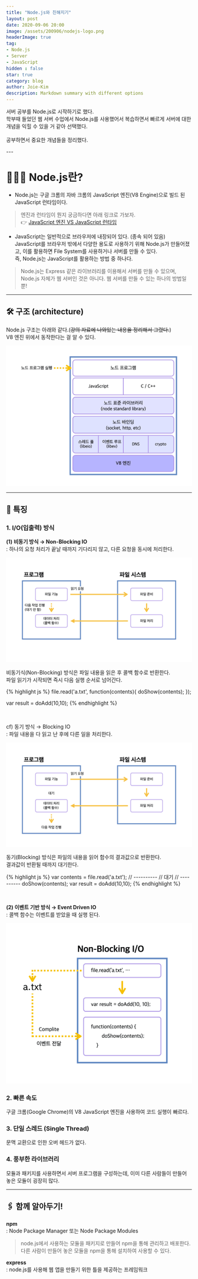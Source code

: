 ```yaml
---
title: "Node.js와 친해지기"
layout: post
date: 2020-09-06 20:00
image: /assets/200906/nodejs-logo.png
headerImage: true
tag:
- Node.js
- Server
- JavaScript
hidden : false
star: true
category: blog
author: Joie-Kim
description: Markdown summary with different options
---
```

<p>
서버 공부를 Node.js로 시작하기로 했다.<br>
학부때 들었던 웹 서버 수업에서 Node.js를 사용했어서 복습하면서 빠르게 서버에 대한 개념을 익힐 수 있을 거 같아 선택했다. <br>
<br>
공부하면서 중요한 개념들을 정리했다.<br>
</p>
---

# 🤷🏻‍♀️ Node.js란?

- Node.js는 구글 크롬의 자바 크롬의 JavaScript 엔진(V8 Engine)으로 빌드 된 JavaScript 런타임이다.

> 엔진과 런타임이 뭔지 궁금하다면 아래 링크로 가보자.<br>
👉 [JavaScript 엔진 VS JavaScript 런타임](https://joie-kim.github.io/JavaScript-engine-runtime/)

- JavaScript는 일반적으로 브라우저에 내장되어 있다. (종속 되어 있음)<br>
  JavaScript를 브라우저 밖에서 다양한 용도로 사용하기 위해 Node.js가 만들어졌고, 이를 활용하면 File System를 사용하거나 서버를 만들 수 있다.<br>즉, Node.js는 JavaScript를 활용하는 방법 중 하나다.

> Node.js는 Express 같은 라이브러리를 이용해서 서버를 만들 수 있으며, Node.js 자체가 웹 서버인 것은 아니다. 웹 서버를 만들 수 있는 하나의 방법일 뿐!

---

## 🛠 구조 (architecture)

Node.js 구조는 아래와 같다.(~~강의 자료에 나와있는 내용을 정리해서 그렸다.~~)<br>
V8 엔진 위에서 동작한다는 걸 알 수 있다.

![AppPage](/assets/200906/architecture.jpeg)

---

## 🔫 특징
### 1. I/O(입출력) 방식

**(1) 비동기 방식 → Non-Blocking IO**<br>: 하나의 요청 처리가 끝날 때까지 기다리지 않고, 다른 요청을 동시에 처리한다.

![AppPage](/assets/200906/non-blocking.jpeg)

비동기식(Non-Blocking) 방식은 파일 내용을 읽은 후 콜백 함수로 반환한다.<br>파일 읽기가 시작되면 즉시 다음 실행 순서로 넘어간다.
  
{% highlight js %}
file.read('a.txt', function(contents){
    doShow(contents);
});

var result = doAdd(10,10); 
{% endhighlight %}

<br>

cf) 동기 방식 → Blocking IO<br>: 파일 내용을 다 읽고 난 후에 다른 일을 처리한다.

![AppPage](/assets/200906/blocking.jpeg)

동기(Blocking) 방식은 파일의 내용을 읽어 함수의 결과값으로 반환한다.<br>결과값이 반환될 때까지 대기한다.

{% highlight js %}
var contents = file.read('a.txt');
// ----------
//    대기
// ----------
doShow(contents);
var result = doAdd(10,10);
{% endhighlight %}

<br>

**(2) 이벤트 기반 방식 → Event Driven IO**<br>: 콜백 함수는 이벤트를 받았을 때 실행 된다.

![AppPage](/assets/200906/event-driven.jpeg)

### 2. 빠른 속도

구글 크롬(Google Chrome)의 V8 JavaScript 엔진을 사용하여 코드 실행이 빠르다.

### 3. 단일 스레드 (Single Thread)

문맥 교환으로 인한 오버 헤드가 없다.

### 4. 풍부한 라이브러리

모듈과 패키지를 사용하면서 서버 프로그램을 구성하는데, 이미 다른 사람들이 만들어 놓은 모듈이 굉장히 많다.

---

## 🖇 함께 알아두기!
**npm**<br>: Node Package Manager 또는 Node Package Modules

> node.js에서 사용하는 모듈을 패키지로 만들어 npm을 통해 관리하고 배포한다. 다른 사람이 만들어 놓은 모듈을 npm을 통해 설치하여 사용할 수 있다.

**express**<br>: node.js를 사용해 웹 앱을 만들기 위한 틀을 제공하는 프레임워크
